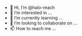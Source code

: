 - 👋 Hi, I’m @halo-reach
- 👀 I’m interested in ...
- 🌱 I’m currently learning ...
- 💞️ I’m looking to collaborate on ...
- 📫 How to reach me ...

<!---
halo-reach/halo-reach is a ✨ special ✨ repository because its `README.md` (this file) appears on your GitHub profile.
You can click the Preview link to take a look at your changes.
--->
